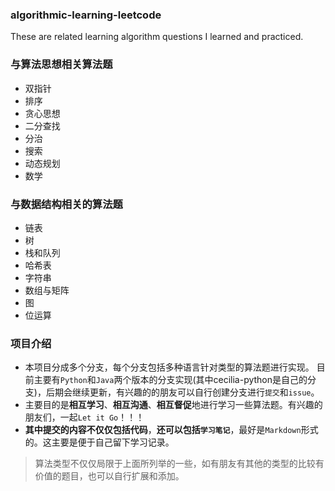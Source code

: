 ### algorithmic-learning-leetcode
These are related learning algorithm questions I learned and practiced.
### 与算法思想相关算法题
- 双指针
- 排序
- 贪心思想
- 二分查找
- 分治
- 搜索
- 动态规划
- 数学
### 与数据结构相关的算法题
- 链表
- 树
- 栈和队列
- 哈希表
- 字符串
- 数组与矩阵
- 图
- 位运算
### 项目介绍
- 本项目分成多个分支，每个分支包括多种语言针对类型的算法题进行实现。
目前主要有`Python`和`Java`两个版本的分支实现(其中cecilia-python是自己的分支)，后期会继续更新，有兴趣的的朋友可以自行创建分支进行`提交`和`issue`。
- 主要目的是**相互学习**、**相互沟通**、**相互督促**地进行学习一些算法题。有兴趣的朋友们，一起`Let it Go`！！！
- **其中提交的内容不仅仅包括代码**，**还可以包括`学习笔记`**，最好是`Markdown`形式的。这主要是便于自己留下学习记录。

> 算法类型不仅仅局限于上面所列举的一些，如有朋友有其他的类型的比较有价值的题目，也可以自行扩展和添加。
